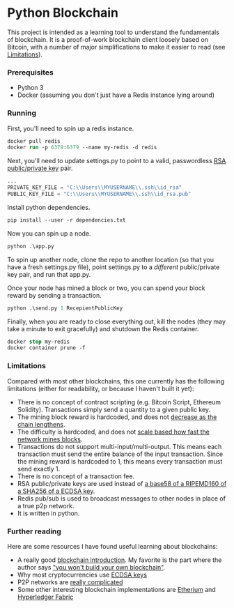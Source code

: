 # Python Blockchain

This project is intended as a learning tool to understand the fundamentals of blockchain. It is a proof-of-work blockchain client loosely based on Bitcoin, with a number of major simplifications to make it easier to read (see [Limitations](#limitations)). 

### Prerequisites

 - Python 3
 - Docker (assuming you don't just have a Redis instance lying around)
 
### Running

First, you'll need to spin up a redis instance.

```ps
docker pull redis
docker run -p 6379:6379 --name my-redis -d redis
```

Next, you'll need to update settings.py to point to a valid, passwordless [RSA public/private key](https://www.vultr.com/docs/how-do-i-generate-ssh-keys) pair.

```python
...
PRIVATE_KEY_FILE = "C:\\Users\\MYUSERNAME\\.ssh\\id_rsa"
PUBLIC_KEY_FILE = "C:\\Users\\MYUSERNAME\\.ssh\\id_rsa.pub"
```

Install python dependencies.

```ps
pip install --user -r dependencies.txt
```

Now you can spin up a node.

```ps
python .\app.py
```

To spin up another node, clone the repo to another location (so that you have a fresh settings.py file), point settings.py to a *different* public/private key pair, and run that app.py.

Once your node has mined a block or two, you can spend your block reward by sending a transaction.

```ps
python .\send.py 1 RecepientPublicKey
```

Finally, when you are ready to close everything out, kill the nodes (they may take a minute to exit gracefully) and shutdown the Redis container.

```ps
docker stop my-redis
docker container prune -f
```

### Limitations

Compared with most other blockchains, this one currently has the following limitations (either for readability, or because I haven't built it yet):

 - There is no concept of contract scripting (e.g. Bitcoin Script, Ethereum Solidity). Transactions simply send a quantity to a given public key.
 - The mining block reward is hardcoded, and does not [decrease as the chain lengthens](https://www.bitcoinmining.com/what-is-the-bitcoin-block-reward/).
 - The difficulty is hardcoded, and does not [scale based how fast the network mines blocks](https://en.bitcoin.it/wiki/Difficulty).
 - Transactions do not support multi-input/multi-output. This means each transaction must send the entire balance of the input transaction. Since the mining reward is hardcoded to 1, this means every transaction must send exactly 1.
 - There is no concept of a transaction fee.
 - RSA public/private keys are used instead of [a base58 of a RIPEMD160 of a SHA256 of a ECDSA key](https://en.bitcoin.it/wiki/Technical_background_of_version_1_Bitcoin_addresses).
 - Redis pub/sub is used to broadcast messages to other nodes in place of a true p2p network.
 - It is written in python.
 
### Further reading

Here are some resources I have found useful learning about blockchains:

 - A really good [blockchain introduction](https://marmelab.com/blog/2016/04/28/blockchain-for-web-developers-the-theory.html). My favorite is the part where the author says ["you won't build your own blockchain"](https://marmelab.com/blog/2016/04/28/blockchain-for-web-developers-the-theory.html#you-wont-build-your-own-blockchain).
 - Why most cryptocurrencies use [ECDSA keys](https://crypto.stackexchange.com/questions/3216/signatures-rsa-compared-to-ecdsa)
 - P2P networks are [really complicated](http://chimera.labs.oreilly.com/books/1234000001802/ch06.html)
 - Some other interesting blockchain implementations are [Etherium](https://github.com/ethereum/wiki/wiki/White-Paper) and [Hyperledger Fabric](https://hyperledger.org/projects/fabric)